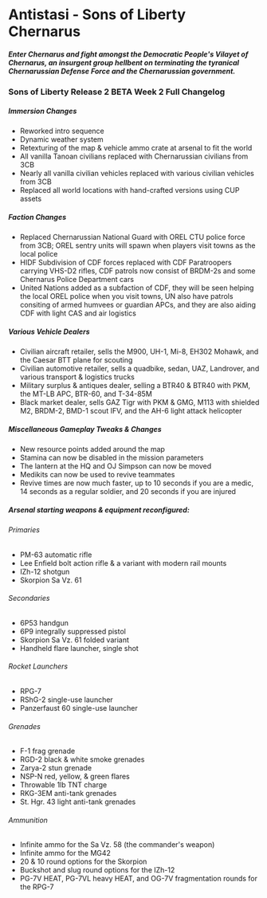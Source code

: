 # Antistasi - Sons of Liberty Chernarus
##### Enter Chernarus and fight amongst the Democratic People's Vilayet of Chernarus, an insurgent group hellbent on terminating the tyranical Chernarussian Defense Force and the Chernarussian government.

### Sons of Liberty Release 2 BETA Week 2 Full Changelog
##### Immersion Changes
- Reworked intro sequence
- Dynamic weather system
- Retexturing of the map & vehicle ammo crate at arsenal to fit the world
- All vanilla Tanoan civilians replaced with Chernarussian civilians from 3CB
- Nearly all vanilla civilian vehicles replaced with various civilian vehicles from 3CB
- Replaced all world locations with hand-crafted versions using CUP assets
##### Faction Changes
- Replaced Chernarussian National Guard with OREL CTU police force from 3CB; OREL sentry units will spawn when players visit towns as the local police
- HIDF Subdivision of CDF forces replaced with CDF Paratroopers carrying VHS-D2 rifles, CDF patrols now consist of BRDM-2s and some Chernarus Police Department cars
- United Nations added as a subfaction of CDF, they will be seen helping the local OREL police when you visit towns, UN also have patrols consiting of armed humvees or guardian APCs, and they are also aiding CDF with light CAS and air logistics
##### Various Vehicle Dealers
- Civilian aircraft retailer, sells the M900, UH-1, Mi-8, EH302 Mohawk, and the Caesar BTT plane for scouting
- Civilian automotive retailer, sells a quadbike, sedan, UAZ, Landrover, and various transport & logistics trucks
- Military surplus & antiques dealer, selling a BTR40 & BTR40 with PKM, the MT-LB APC, BTR-60, and T-34-85M
- Black market dealer, sells GAZ Tigr with PKM & GMG, M113 with shielded M2, BRDM-2, BMD-1 scout IFV, and the AH-6 light attack helicopter
##### Miscellaneous Gameplay Tweaks & Changes
- New resource points added around the map
- Stamina can now be disabled in the mission parameters
- The lantern at the HQ and OJ Simpson can now be moved
- Medikits can now be used to revive teammates
- Revive times are now much faster, up to 10 seconds if you are a medic, 14 seconds as a regular soldier, and 20 seconds if you are injured
##### Arsenal starting weapons & equipment reconfigured:
###### Primaries
- PM-63 automatic rifle
- Lee Enfield bolt action rifle & a variant with modern rail mounts
- IZh-12 shotgun
- Skorpion Sa Vz. 61
###### Secondaries
- 6P53 handgun
- 6P9 integrally suppressed pistol
- Skorpion Sa Vz. 61 folded variant
- Handheld flare launcher, single shot
###### Rocket Launchers
- RPG-7
- RShG-2 single-use launcher
- Panzerfaust 60 single-use launcher
###### Grenades
- F-1 frag grenade
- RGD-2 black & white smoke grenades
- Zarya-2 stun grenade
- NSP-N red, yellow, & green flares
- Throwable 1lb TNT charge
- RKG-3EM anti-tank grenades
- St. Hgr. 43 light anti-tank grenades
###### Ammunition
- Infinite ammo for the Sa Vz. 58 (the commander's weapon)
- Infinite ammo for the MG42
- 20 & 10 round options for the Skorpion
- Buckshot and slug round options for the IZh-12
- PG-7V HEAT, PG-7VL heavy HEAT, and OG-7V fragmentation rounds for the RPG-7
